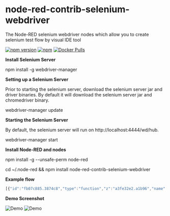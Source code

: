 # node-red-contrib-selenium-webdriver
The Node-RED selenium webdriver nodes which allow you to create selenium test flow by visual IDE tool

[![npm version](https://badge.fury.io/js/node-red-contrib-selenium-webdriver.svg)](https://badge.fury.io/js/node-red-contrib-selenium-webdriver)
[![npm](https://img.shields.io/npm/dm/node-red-contrib-selenium-webdriver.svg?maxAge=2592000)]()
[![Docker Pulls](https://img.shields.io/docker/pulls/cuongquay/node-red-ui-automation.svg?maxAge=2592000)]()

**Install Selenium Server**

npm install -g webdriver-manager

**Setting up a Selenium Server**

Prior to starting the selenium server, download the selenium server jar and driver binaries. By default it will download the selenium server jar and chromedriver binary.

webdriver-manager update

**Starting the Selenium Server**

By default, the selenium server will run on http://localhost:4444/wd/hub.

webdriver-manager start

**Install Node-RED and nodes**

npm install -g --unsafe-perm node-red

cd ~/.node-red && npm install node-red-contrib-selenium-webdriver

**Example flow**

```javascript
[{"id":"fb07c885.3874c8","type":"function","z":"a3fe32e2.a1b96","name":"ErrorHandle","func":"if (msg.error) {\n    msg.statusCode = 400;\n    msg.payload = msg.error;\n}\nreturn msg;","outputs":1,"noerr":0,"x":830,"y":140,"wires":[["2f3d9e67.eb9d52"]]},{"id":"e1d1fc61.92093","type":"inject","z":"a3fe32e2.a1b96","name":"","topic":"","payload":"","payloadType":"date","repeat":"","crontab":"","once":false,"x":100,"y":60,"wires":[["b334ff56.fb323"]]},{"id":"2f3d9e67.eb9d52","type":"debug","z":"a3fe32e2.a1b96","name":"","active":true,"console":"false","complete":"false","x":990,"y":140,"wires":[]},{"id":"b334ff56.fb323","type":"open-web","z":"a3fe32e2.a1b96","name":"","weburl":"https://www.google.com/","width":"480","height":"640","webtitle":"Google","timeout":"3000","maximized":false,"server":"d404327f.b8517","x":270,"y":60,"wires":[["aa60f00c.b5221"]]},{"id":"473291bb.ff669","type":"close-web","z":"a3fe32e2.a1b96","name":"","waitfor":"1500","x":670,"y":140,"wires":[["fb07c885.3874c8"]]},{"id":"ae932825.695ad8","type":"delay","z":"a3fe32e2.a1b96","name":"","pauseType":"delay","timeout":"1","timeoutUnits":"seconds","rate":"1","rateUnits":"second","randomFirst":"1","randomLast":"5","randomUnits":"seconds","drop":false,"x":520,"y":140,"wires":[["473291bb.ff669"]]},{"id":"aa60f00c.b5221","type":"find-object","z":"a3fe32e2.a1b96","name":"","selector":"name","target":"btnK","timeout":"1000","waitfor":"1500","x":460,"y":60,"wires":[["bc933182.599ed"]]},{"id":"bc933182.599ed","type":"get-value","z":"a3fe32e2.a1b96","name":"CheckButton","expected":"Tìm với Google","selector":"name","target":"btnK","timeout":"1000","waitfor":"1500","savetofile":false,"x":650,"y":60,"wires":[["62aa9f69.b07a8"]]},{"id":"62aa9f69.b07a8","type":"send-keys","z":"a3fe32e2.a1b96","name":"","text":"cuongdd1","selector":"xpath","target":"//*[@id=\"lst-ib\"]","timeout":"1000","waitfor":"1500","clearval":false,"x":830,"y":60,"wires":[["b72c1331.d769d"]]},{"id":"1fb4e2ff.3a2a2d","type":"click-on","z":"a3fe32e2.a1b96","name":"","selector":"name","target":"btnG","timeout":"10000","waitfor":"1500","clickon":false,"x":180,"y":140,"wires":[["1d0e4aca.6e3825"]]},{"id":"1d0e4aca.6e3825","type":"run-script","z":"a3fe32e2.a1b96","name":"","func":"\nreturn arguments[0].innerHTML;","selector":"name","target":"","timeout":"10000","waitfor":"1500","x":350,"y":140,"wires":[["ae932825.695ad8"]]},{"id":"7689f307.deb30c","type":"link in","z":"a3fe32e2.a1b96","name":"","links":["b72c1331.d769d"],"x":35,"y":140,"wires":[["1fb4e2ff.3a2a2d"]]},{"id":"b72c1331.d769d","type":"link out","z":"a3fe32e2.a1b96","name":"","links":["7689f307.deb30c"],"x":955,"y":60,"wires":[]},{"id":"d404327f.b8517","type":"selenium-server","z":"a3fe32e2.a1b96","remoteurl":"http://localhost:4444/wd/hub","browser":"chrome"}]
```
**Demo Screenshot**

![Demo](https://raw.githubusercontent.com/cuongquay/node-red-contrib-selenium-webdriver/master/images/test-spec.png)
![Demo](https://raw.githubusercontent.com/cuongquay/node-red-contrib-selenium-webdriver/master/images/test-scen.png)


